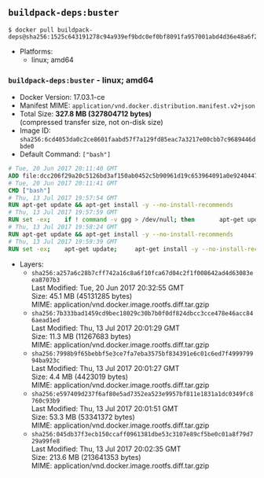 ## `buildpack-deps:buster`

```console
$ docker pull buildpack-deps@sha256:1525c643191278c94a939ef9bdc0ef0bf8091fa957001abd4d36e48a6f27830f
```

-	Platforms:
	-	linux; amd64

### `buildpack-deps:buster` - linux; amd64

-	Docker Version: 17.03.1-ce
-	Manifest MIME: `application/vnd.docker.distribution.manifest.v2+json`
-	Total Size: **327.8 MB (327804712 bytes)**  
	(compressed transfer size, not on-disk size)
-	Image ID: `sha256:6cd4053da0c2ce8601faabd57f7a129fd85eac7a3217e00cbb7c9689446dbde0`
-	Default Command: `["bash"]`

```dockerfile
# Tue, 20 Jun 2017 20:11:40 GMT
ADD file:dcc206f29a20c5126bd3af150ab0452c5b90961d19c653964091a0e9240447cf in / 
# Tue, 20 Jun 2017 20:11:41 GMT
CMD ["bash"]
# Thu, 13 Jul 2017 19:57:54 GMT
RUN apt-get update && apt-get install -y --no-install-recommends 		ca-certificates 		curl 		wget 	&& rm -rf /var/lib/apt/lists/*
# Thu, 13 Jul 2017 19:57:59 GMT
RUN set -ex; 	if ! command -v gpg > /dev/null; then 		apt-get update; 		apt-get install -y --no-install-recommends 			gnupg2 			dirmngr 		; 		rm -rf /var/lib/apt/lists/*; 	fi
# Thu, 13 Jul 2017 19:58:24 GMT
RUN apt-get update && apt-get install -y --no-install-recommends 		bzr 		git 		mercurial 		openssh-client 		subversion 				procps 	&& rm -rf /var/lib/apt/lists/*
# Thu, 13 Jul 2017 19:59:39 GMT
RUN set -ex; 	apt-get update; 	apt-get install -y --no-install-recommends 		autoconf 		automake 		bzip2 		file 		g++ 		gcc 		imagemagick 		libbz2-dev 		libc6-dev 		libcurl4-openssl-dev 		libdb-dev 		libevent-dev 		libffi-dev 		libgdbm-dev 		libgeoip-dev 		libglib2.0-dev 		libjpeg-dev 		libkrb5-dev 		liblzma-dev 		libmagickcore-dev 		libmagickwand-dev 		libncurses-dev 		libpng-dev 		libpq-dev 		libreadline-dev 		libsqlite3-dev 		libssl-dev 		libtool 		libwebp-dev 		libxml2-dev 		libxslt-dev 		libyaml-dev 		make 		patch 		xz-utils 		zlib1g-dev 				$( 			if apt-cache show 'default-libmysqlclient-dev' 2>/dev/null | grep -q '^Version:'; then 				echo 'default-libmysqlclient-dev'; 			else 				echo 'libmysqlclient-dev'; 			fi 		) 	; 	rm -rf /var/lib/apt/lists/*
```

-	Layers:
	-	`sha256:a257a6c28b7cff742a16c8a6f10fca67d04c2f1f008642ad4d63083eea8707b3`  
		Last Modified: Tue, 20 Jun 2017 20:32:55 GMT  
		Size: 45.1 MB (45131285 bytes)  
		MIME: application/vnd.docker.image.rootfs.diff.tar.gzip
	-	`sha256:7b333bad1459cd9bec18029c30b7b0f0df824dbcc3cce478e46acc846aead1ed`  
		Last Modified: Thu, 13 Jul 2017 20:01:29 GMT  
		Size: 11.3 MB (11267683 bytes)  
		MIME: application/vnd.docker.image.rootfs.diff.tar.gzip
	-	`sha256:7998b9f65bebbf5e3ce7fa7eba3575bf834391e6c01c6ed7f499979994ba923c`  
		Last Modified: Thu, 13 Jul 2017 20:01:27 GMT  
		Size: 4.4 MB (4423019 bytes)  
		MIME: application/vnd.docker.image.rootfs.diff.tar.gzip
	-	`sha256:e597409d237f6af80e5ad7352ea523e9957bf811e1831a1dc0349fc8760c93b9`  
		Last Modified: Thu, 13 Jul 2017 20:01:51 GMT  
		Size: 53.3 MB (53341372 bytes)  
		MIME: application/vnd.docker.image.rootfs.diff.tar.gzip
	-	`sha256:045db37f3ecb150ccaff0961381dbe53c3107e89cf5be0c01a8f79d729a99fe8`  
		Last Modified: Thu, 13 Jul 2017 20:02:35 GMT  
		Size: 213.6 MB (213641353 bytes)  
		MIME: application/vnd.docker.image.rootfs.diff.tar.gzip
